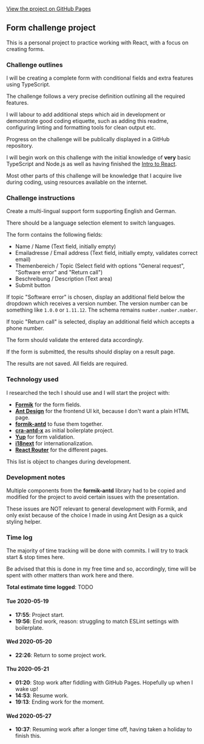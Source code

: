 [View the project on GitHub Pages](https://yoruvo.github.io/form-challenge)

## Form challenge project

This is a personal project to practice working with React, with a focus on creating forms.

### Challenge outlines

I will be creating a complete form with conditional fields and extra features using TypeScript.

The challenge follows a very precise definition outlining all the required features.

I will labour to add additional steps which aid in development or demonstrate good coding etiquette, such
as adding this readme, configuring linting and formatting tools for clean output etc.

Progress on the challenge will be publically displayed in a GitHub repository.

I will begin work on this challenge with the initial knowledge of **very** basic TypeScript and Node.js
as well as having finished the [Intro to React](https://reactjs.org/tutorial/tutorial.html).

Most other parts of this challenge will be knowledge that I acquire live during coding, using resources
available on the internet.

### Challenge instructions

Create a multi-lingual support form supporting English and German.

There should be a language selection element to switch languages.

The form contains the following fields:

* Name / Name (Text field, initially empty)
* Emailadresse / Email address (Text field, initially empty, validates correct email)
* Themenbereich / Topic (Select field with options "General request", "Software error" and "Return call") 
* Beschreibung / Description (Text area)
* Submit button

If topic "Software error" is chosen, display an additional field below the dropdown which receives a version number.
The version number can be something like `1.0.0` or `1.11.12`. The schema remains `number.number.number`. 

If topic "Return call" is selected, display an additional field which accepts a phone number.

The form should validate the entered data accordingly.

If the form is submitted, the results should display on a result page.

The results are not saved. All fields are required.

### Technology used

I researched the tech I should use and I will start the project with:

* [**Formik**](https://jaredpalmer.com/formik) for the form fields.
* [**Ant Design**](https://ant.design/) for the frontend UI kit, because I don't want a plain HTML page.
* [**formik-antd**](https://github.com/jannikbuschke/formik-antd) to fuse them together.
* [**cra-antd-x**](https://github.com/jannikbuschke/cra-antd-x) as initial boilerplate project.
* [**Yup**](https://github.com/jquense/yup) for form validation.
* [**i18next**](https://www.i18next.com/) for internationalization.
* [**React Router**](https://github.com/ReactTraining/react-router) for the different pages.

This list is object to changes during development.

### Development notes

Multiple components from the **formik-antd** library had to be copied and modified for the project to avoid
certain issues with the presentation.

These issues are NOT relevant to general development with Formik, and only exist because of the choice I made in
using Ant Design as a quick styling helper.

### Time log

The majority of time tracking will be done with commits. I will try to track start & stop times here.

Be advised that this is done in my free time and so, accordingly, time will be spent with other matters than work here and there.

**Total estimate time logged**: TODO 
 
#### Tue 2020-05-19

* **17:55**: Project start.
* **19:56**: End work, reason: struggling to match ESLint settings with boilerplate. 

#### Wed 2020-05-20

* **22:26**: Return to some project work.

#### Thu 2020-05-21

* **01:20**: Stop work after fiddling with GitHub Pages. Hopefully up when I wake up!
* **14:53**: Resume work.
* **19:13**: Ending work for the moment.

#### Wed 2020-05-27

* **10:37**: Resuming work after a longer time off, having taken a holiday to finish this.
